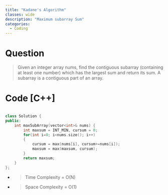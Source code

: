 ```yaml
---
title: "Kadane's Algorithm"
classes: wide
description: "Maximum subarray Sum"
categories:
  - Coding
---
```


# Question

> Given an integer array nums, find the contiguous subarray (containing at least one number) which has the largest sum and return its sum. A subarray is a contiguous part of an array.

# Code [C++]

```cpp

class Solution {
public:
    int maxSubArray(vector<int>& nums) {
        int maxsum = INT_MIN, cursum = 0;
        for(int i=0; i<nums.size(); i++)
        {
            cursum = max(nums[i], cursum+=nums[i]);
            maxsum = max(maxsum, cursum);
        }      
        return maxsum;
    }
};

```

- > Time Complexity = O(N)
- > Space Complexity = O(1)
